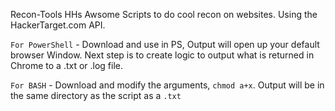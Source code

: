 Recon-Tools
HHs Awsome Scripts to do cool recon on websites. Using the HackerTarget.com API.

`For PowerShell` - Download and use in PS, Output will open up your default browser Window. Next step is to create logic to output what is returned in Chrome to a .txt or .log file.

`For BASH` - Download and modify the arguments, `chmod a+x`. Output will be in the same directory as the script as a `.txt` 
